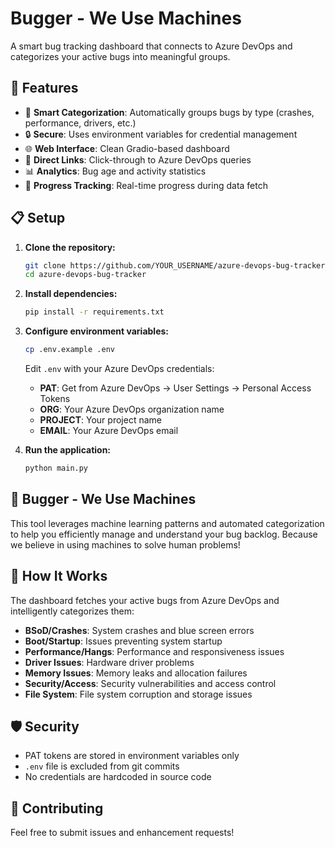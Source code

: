 # Bugger - We Use Machines

A smart bug tracking dashboard that connects to Azure DevOps and categorizes your active bugs into meaningful groups.

## 🚀 Features

- 🎯 **Smart Categorization**: Automatically groups bugs by type (crashes, performance, drivers, etc.)
- 🔒 **Secure**: Uses environment variables for credential management
- 🌐 **Web Interface**: Clean Gradio-based dashboard
- 🔗 **Direct Links**: Click-through to Azure DevOps queries
- 📊 **Analytics**: Bug age and activity statistics
- 🚀 **Progress Tracking**: Real-time progress during data fetch

## 📋 Setup

1. **Clone the repository:**
   ```bash
   git clone https://github.com/YOUR_USERNAME/azure-devops-bug-tracker.git
   cd azure-devops-bug-tracker
   ```

2. **Install dependencies:**
   ```bash
   pip install -r requirements.txt
   ```

3. **Configure environment variables:**
   ```bash
   cp .env.example .env
   ```
   
   Edit `.env` with your Azure DevOps credentials:
   - **PAT**: Get from Azure DevOps → User Settings → Personal Access Tokens
   - **ORG**: Your Azure DevOps organization name
   - **PROJECT**: Your project name
   - **EMAIL**: Your Azure DevOps email

4. **Run the application:**
   ```bash
   python main.py
   ```

## 🤖 Bugger - We Use Machines

This tool leverages machine learning patterns and automated categorization to help you efficiently manage and understand your bug backlog. Because we believe in using machines to solve human problems!

## 🔧 How It Works

The dashboard fetches your active bugs from Azure DevOps and intelligently categorizes them:

- **BSoD/Crashes**: System crashes and blue screen errors
- **Boot/Startup**: Issues preventing system startup
- **Performance/Hangs**: Performance and responsiveness issues
- **Driver Issues**: Hardware driver problems
- **Memory Issues**: Memory leaks and allocation failures
- **Security/Access**: Security vulnerabilities and access control
- **File System**: File system corruption and storage issues

## 🛡️ Security

- PAT tokens are stored in environment variables only
- `.env` file is excluded from git commits
- No credentials are hardcoded in source code

## 🤝 Contributing

Feel free to submit issues and enhancement requests!